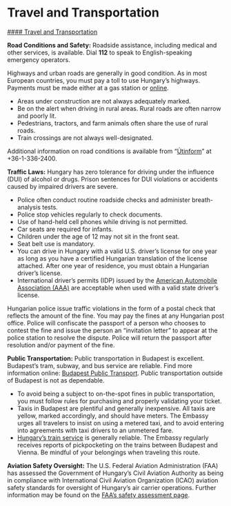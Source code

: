 # Travel and Transportation

[#### Travel and Transportation](javascript:void(0); "Travel and Transportation")

**Road Conditions and Safety:** Roadside assistance, including medical and other services, is available. Dial **112** to speak to English-speaking emergency operators.

Highways and urban roads are generally in good condition. As in most European countries, you must pay a toll to use Hungary’s highways. Payments must be made either at a gas station or [online](https://www.nemzetiutdij.hu/).

* Areas under construction are not always adequately marked.
* Be on the alert when driving in rural areas. Rural roads are often narrow and poorly lit.
* Pedestrians, tractors, and farm animals often share the use of rural roads.
* Train crossings are not always well-designated.

Additional information on road conditions is available from “[Útinform](https://www.utinform.hu/en/news/welcome-to-our-newly-redesigned-website!)” at +36-1-336-2400.

**Traffic Laws:** Hungary has zero tolerance for driving under the influence (DUI) of alcohol or drugs. Prison sentences for DUI violations or accidents caused by impaired drivers are severe.

* Police often conduct routine roadside checks and administer breath-analysis tests.
* Police stop vehicles regularly to check documents.
* Use of hand-held cell phones while driving is not permitted.
* Car seats are required for infants.
* Children under the age of 12 may not sit in the front seat.
* Seat belt use is mandatory.
* You can drive in Hungary with a valid U.S. driver’s license for one year as long as you have a certified Hungarian translation of the license attached. After one year of residence, you must obtain a Hungarian driver’s license.
* International driver’s permits (IDP) issued by the [American Automobile Association (AAA)](http://www.aaa.com/) are acceptable when used with a valid state driver’s license.

Hungarian police issue traffic violations in the form of a postal check that reflects the amount of the fine. You may pay the fines at any Hungarian post office. Police will confiscate the passport of a person who chooses to contest the fine and issue the person an “invitation letter” to appear at the police station to resolve the dispute. Police will return the passport after resolution and/or payment of the fine.

**Public Transportation:** Public transportation in Budapest is excellent. Budapest’s tram, subway, and bus service are reliable. Find more information online: [Budapest Public Transport](https://bkk.hu/en/). Public transportation outside of Budapest is not as dependable.

* To avoid being a subject to on-the-spot fines in public transportation, you must follow rules for purchasing and properly validating your ticket.
* Taxis in Budapest are plentiful and generally inexpensive. All taxis are yellow, marked accordingly, and should have meters. The Embassy urges all travelers to insist on using a metered taxi, and to avoid entering into agreements with taxi drivers to an unmetered fare.
* [Hungary’s train service](https://www.mavcsoport.hu/en) is generally reliable. The Embassy regularly receives reports of pickpocketing on the trains between Budapest and Vienna. Be mindful of your belongings when traveling this route.

**Aviation Safety Oversight:** The U.S. Federal Aviation Administration (FAA) has assessed the Government of Hungary’s Civil Aviation Authority as being in compliance with International Civil Aviation Organization (ICAO) aviation safety standards for oversight of Hungary’s air carrier operations. Further information may be found on the [FAA’s safety assessment page](http://www.faa.gov/about/initiatives/iasa/).